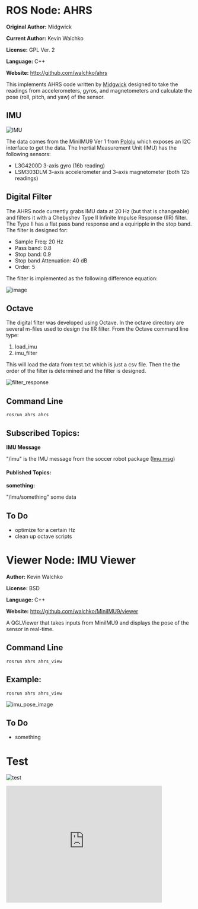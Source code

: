 # ROS Node: AHRS

**Original Author:** Midgwick

**Current Author:** Kevin Walchko

**License:** GPL Ver. 2

**Language:** C++

**Website:** http://github.com/walchko/ahrs

This implements AHRS code written by [Midgwick](http://github.com/walchko/ahrs/tree/master/docs/madgwick.pdf) designed to take the
readings from accelerometers, gyros, and magnetometers and calculate the pose (roll,
pitch, and yaw) of the sensor.

## IMU

![IMU](http://i1268.photobucket.com/albums/jj568/mars_university/blog/MinIMU-9-Ver1.png)

The data comes from the MiniIMU9 Ver 1 from [Pololu](http://www.pololu.com) which
exposes an I2C interface to get the data. The Inertial Measurement Unit (IMU) has
the following sensors:

* L3G4200D 3-axis gyro (16b reading)
* LSM303DLM 3-axis accelerometer and 3-axis magnetometer (both 12b readings)

## Digital Filter

The AHRS node currently grabs IMU data at 20 Hz (but that is changeable) and filters it with a Chebyshev Type II
Infinite Impulse Response (IIR) filter. The Type II has a flat pass band response and a 
equiripple in the stop band. The filter is designed for:

* Sample Freq: 20 Hz
* Pass band: 0.8
* Stop band: 0.9
* Stop band Attenuation: 40 dB
* Order: 5

The filter is implemented as the following difference equation:

![image](http://i1268.photobucket.com/albums/jj568/mars_university/blog/filter-direct.png)

## Octave

The digital filter was developed using Octave. In the octave directory are several m-files used to design the IIR filter. From the
Octave command line type:

1. load_imu
2. imu_filter

This will load the data from test.txt which is just a csv file. Then the the order of 
the filter is determined and the filter is designed.

![filter_response](http://i1268.photobucket.com/albums/jj568/mars_university/blog/filter-response.png "title")

## Command Line

	rosrun ahrs ahrs

## Subscribed Topics:

**IMU Message**

"/imu" is the IMU message from the soccer robot package 
([Imu.msg](http://github.com/walchko/soccer/blob/master/msg/Imu.msg))


#### Published Topics: 

**something:** 

"/imu/something" some data

## To Do

* optimize for a certain Hz
* clean up octave scripts

# Viewer Node: IMU Viewer

**Author:** Kevin Walchko

**License:** BSD

**Language:** C++

**Website:** http://github.com/walchko/MiniIMU9/viewer

A QGLViewer that takes inputs from MiniIMU9 and displays the pose of the sensor in
real-time.

## Command Line

	rosrun ahrs ahrs_view

## Example:

 	rosrun ahrs ahrs_view
 	
![imu_pose_image]()

## To Do

* something

# Test

![test](http://youtu.be/cxBDABA8aSM)

<iframe width="420" height="315" src="http://www.youtube.com/embed/cxBDABA8aSM" frameborder="0" allowfullscreen></iframe>

